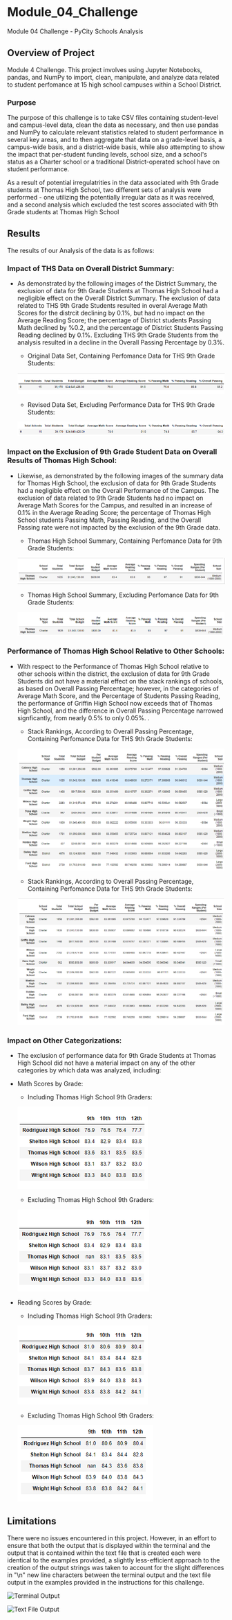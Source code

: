 # Module_04_Challenge
Module 04 Challenge - PyCity Schools Analysis

## Overview of Project
Module 4 Challenge. This project involves using Jupyter Notebooks, pandas, and NumPy to import, clean, manipulate, and analyze data related to student perfomance at 15 high school campuses within a School District.

### Purpose
The purpose of this challenge is to take CSV files containing student-level and campus-level data, clean the data as necessary, and then use pandas and NumPy to calculate relevant statistics related to student performance in several key areas, and to then aggregate that data on a grade-level basis, a campus-wide basis, and a district-wide basis, while also attempting to show the impact that per-student funding levels, school size, and a school's status as a Charter school or a traditional District-operated school have on student performance.

As a result of potential irregulatrities in the data associated with 9th Grade students at Thomas High School, two different sets of analysis were performed - one utilizing the potentially irregular data as it was received, and a second analysis which excluded the test scores associated with 9th Grade students at Thomas High School

## Results
The results of our Analysis of the data is as follows:

### Impact of THS Data on Overall District Summary:

  - As demonstrated by the following images of the District Summary, the exclusion of data for 9th Grade Students at Thomas High School had a negligible effect on the Overall District Summary.  The exclusion of data related to THS 9th Grade Students resulted in overal Average Math Scores for the distrcit declining by 0.1%, but had no impact on the Average Reading Score; the percentage of District students Passing Math declined by %0.2, and the percentage of District Students Passing Reading declined by 0.1%.  Excluding THS 9th Grade Students from the analysis resulted in a decline in the Overall Passing Percentage by 0.3%.

    - Original Data Set, Containing Perfomance Data for THS 9th Grade Students:
    
    ![District Summary Including THS 9th Graders](/Images/District_Summary_Inc_THS_9th_Grade_Scores.png)
    
    - Revised Data Set, Excluding Performance Data for THS 9th Grade Students: 

    ![District Summary Excluding THS 9th Graders](/Images/District_Summary_Ex_THS_9th_Grade_Scores.png)

### Impact on the Exclusion of 9th Grade Student Data on Overall Results of Thomas High School:

  - Likewise, as demonstrated by the following images of the summary data for Thomas High School, the exclusion of data for 9th Grade Students had a negligible effect on the Overall Performance of the Campus.  The exclusion of data related to 9th Grade Students had no impact on Average Math Scores for the Campus, and resulted in an increase of 0.1% in the Average Reading Score; the percentage of Thomas High School students Passing Math, Passing Reading, and the Overall Passing rate were not impacted by the exclusion of the 9th Grade data. 

    - Thomas High School Summary, Containing Perfomance Data for 9th Grade Students:
    
    ![School Summary Including THS 9th Graders](/Images/THS_Summary_Including_9th_Grade_Scores.png)
    
    - Thomas High School Summary, Excluding Perfomance Data for 9th Grade Students: 

    ![School Summary Excluding THS 9th Graders](/Images/THS_Summary_Excluding_9th_Grade_Scores.png)

### Performance of Thomas High School Relative to Other Schools:

  - With respect to the Performance of Thomas High School relative to other schools within the district, the exclusion of data for 9th Grade Students did not have a material effect on the stack rankings of schools, as based on Overall Passing Percentage; however, in the categories of Average Math Score, and the Percentage of Students Passing Reading, the performance of Griffin High School now exceeds that of Thomas High School, and the difference in Overall Passing Percentage narrowed signficantly, from nearly 0.5% to only 0.05%. . 

    - Stack Rankings, According to Overall Passing Percentage, Containing Perfomance Data for THS 9th Grade Students:
    
    ![Stack Rankings Including THS 9th Graders](/Images/School_Stack_Rankings_Inc_THS_9th_Grade_Scores.png)
    
    - Stack Rankings, According to Overall Passing Percentage, Containing Perfomance Data for THS 9th Grade Students: 

    ![Stack Rankings Excluding THS 9th Graders](/Images/School_Stack_Rankings_Ex_THS_9th_Grade_Scores.png)      

### Impact on Other Categorizations:

  - The exclusion of performance data for 9th Grade Students at Thomas High School did not have a material impact on any of the other categories by which data was analyzed, including: 

  - Math Scores by Grade:
       - Including Thomas High School 9th Graders:
       
      ![Math Scores by Grade Including THS 9th Graders](/Images/Math_Scores_Inc_THS_9th_Grade_Scores.png)
    
       - Excluding Thomas High School 9th Graders:
       
      ![Math Scores by Grade Excluding THS 9th Graders](/Images/Math_Scores_Ex_THS_9th_Grade_Scores.png)
      
  - Reading Scores by Grade:
       - Including Thomas High School 9th Graders:
       
      ![Reading Scores by Grade Including THS 9th Graders](/Images/Reading_Scores_Inc_THS_9th_Grade_Scores.png)
    
       - Excluding Thomas High School 9th Graders:
       
      ![Reading Scores by Grade Including THS 9th Graders](/Images/Reading_Scores_Ex_THS_9th_Grade_Scores.png) 
    
## Limitations

There were no issues encountered in this project.  However, in an effort to ensure that both the output that is displayed within the terminal and the output that is contained within the text file that is created each were identical to the examples provided, a slightly less-efficient approach to the creation of the output strings was taken to account for the slight differences in "\n" new line characters between the terminal output and the text file output in the examples provided in the instructions for this challenge.

![Terminal Output](/Resources/terminal_output.png)

![Text File Output](/Resources/text_file_output.png)
